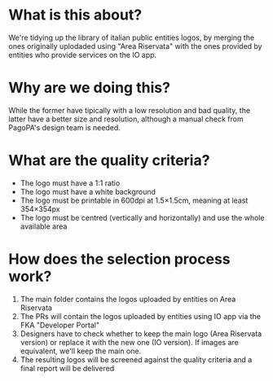 # What is this about?
We're tidying up the library of italian public entities logos, by merging the ones originally uplodaded using "Area Riservata" with the ones provided by entities who provide services on the IO app. 

# Why are we doing this?
While the former have tipically with a low resolution and bad quality, the latter have a better size and resolution, although a manual check from PagoPA's design team is needed.

# What are the quality criteria?
- The logo must have a 1:1 ratio
- The logo must have a white background
- The logo must be printable in 600dpi at 1.5×1.5cm, meaning at least 354×354px
- The logo must be centred (vertically and horizontally) and use the whole available area

# How does the selection process work?
1. The main folder contains the logos uploaded by entities on Area Riservata
2. The PRs will contain the logos uploaded by entities using IO app via the FKA "Developer Portal"
3. Designers have to check whether to keep the main logo (Area Riservata version) or replace it with the new one (IO version). If images are equivalent, we'll keep the main one.
4. The resulting logos will be screened against the quality criteria and a final report will be delivered

